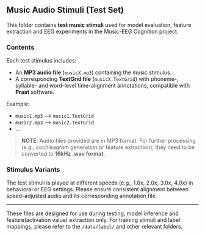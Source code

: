 ## Music Audio Stimuli (Test Set)

This folder contains **test music stimuli** used for model evaluation, feature extraction and EEG experiments in the Music-EEG Cognition project.

### Contents

Each test stimulus includes:

- An **MP3 audio file** (`musicX.mp3`) containing the music stimulus.
- A corresponding **TextGrid file** (`musicX.TextGrid`) with phoneme-, syllable- and word-level time-alignment annotations, compatible with **Praat** software.

Example:
- `music1.mp3` ⟶ `music1.TextGrid`
- `music2.mp3` ⟶ `music2.TextGrid`
- ...

> **NOTE**: Audio files provided are in MP3 format. For further processing (e.g., cochleagram generation or feature extraction), they need to be converted to **16kHz .wav format**.

### Stimulus Variants

The test stimuli is played at different speeds (e.g., 1.0x, 2.0x, 3.0x, 4.0x) in behavioral or EEG settings. Please ensure consistent alignment between speed-adjusted audio and its corresponding annotation file.

---

These files are designed for use during testing, model inference and feature(activation value) extraction only. For training stimuli and label mappings, please refer to the `/data/label/` and other relevant folders.
